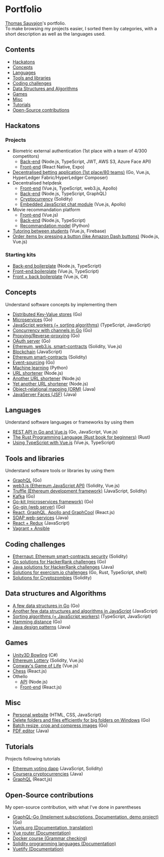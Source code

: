 # Portfolio

[Thomas Sauvajon](https://thomas.sauvajon.tech)'s portfolio.  
To make browsing my projects easier, I sorted them by categories, with a short description as well as the languages used.

## Contents

- [Hackatons](#hackatons)
- [Concepts](#concepts)
- [Languages](#languages)
- [Tools and libraries](#tools-and-libraries)
- [Coding challenges](#coding-challenges)
- [Data Structures and Algorithms](#data-structures-and-algorithms)
- [Games](#games)
- [Misc](#misc)
- [Tutorials](#tutorials)
- [Open-Source contributions](#open-source-contributions)

## Hackatons

### Projects

- Biometric external authentication (1st place with a team of 4/300 competitors)
  - [Back-end](https://github.com/securify-hackaton/securify-back) (Node.js, TypeScript, JWT, AWS S3, Azure Face API)
  - [Front-end](https://github.com/securify-hackaton/securify-front) (React Native, Expo)
- [Decentralised betting application (1st place/80 teams)](https://github.com/tsauvajon/alphabets) (Go, Vue.js, HyperLedger Fabric/HyperLedger Composer)
- Decentralised helpdesk
  - [Front-end](https://github.com/socialement-competents/socoperator) (Vue.js, TypeScript, web3.js, Apollo)
  - [Back-end](https://github.com/socialement-competents/socoback) (Node.js, TypeScript, GraphQL)
  - [Cryptocurrency](https://github.com/socialement-competents/sococoin) (Solidity)
  - [Embedded JavaScript chat module](https://github.com/socialement-competents/socomodule) (Vue.js, Apollo)
- Movie recommandation platform
  - [Front-end](https://github.com/the-little-pedestrians/tlp-front) (Vue.js)
  - [Back-end](https://github.com/the-little-pedestrians/tlp-back) (Node.js, TypeScript)
  - [Recommandation model](https://github.com/the-little-pedestrians/tlp-db) (Python)
- [Tutoring between students](https://github.com/tsauvajon/tutor-app) (Vue.js, Firebase)
- [Order items by pressing a button (like Amazon Dash buttons)](https://github.com/tsauvajon/domotique-securite) (Node.js, Vue.js)

### Starting kits
- [Back-end boilerplate](https://github.com/tsauvajon/backathon) (Node.js, TypeScript)
- [Front-end boilerplate](https://github.com/tsauvajon/hackafront)  (Vue.js, TypeScript)
- [Front + back boilerplate](https://github.com/tsauvajon/hackaton-boilerplate) (Vue.js, C#)

## Concepts
Understand software concepts by implementing them

- [Distributed Key-Value stores](https://github.com/tsauvajon/dkvs) (Go)
- [Microservices](https://github.com/tsauvajon/go-microservices-poc) (Go)
- [JavaScript workers (+ sorting algorithms)](https://github.com/tsauvajon/js-workers) (TypeScript, JavaScript)
- [Concurrency with channels in Go](https://github.com/tsauvajon/delete-content) (Go)
- [Proxying/Reverse-proxying](https://github.com/tsauvajon/proxy) (Go)
- [OAuth server](https://github.com/socialement-competents/goauth) (Go)
- [Ethereum, web3.js, smart-contracts](https://github.com/tsauvajon/lottery) (Solidity, Vue.js)
- [Blockchain](https://github.com/tsauvajon/js-blockchain) (JavaScript)
- [Ethereum smart-contracts](https://github.com/tsauvajon/smart-contracts) (Solidity)
- [Event-sourcing](https://github.com/tsauvajon/kafka-go-es) (Go)
- [Machine learning](https://github.com/tsauvajon/machine-learning) (Python)
- [URL shortener](https://github.com/tsauvajon/url-sh) (Node.js)
- [Another URL shortener](https://github.com/tsauvajon/node-url-shortener) (Node.js)
- [Yet another URL shortener](https://github.com/tsauvajon/url-shortener) (Node.js)
- [Object-relational mapping (ORM)](https://github.com/tsauvajon/epsi-tp-myorm) (Java)
- [JavaServer Faces (JSF)](https://github.com/tsauvajon/tp-jsf) (Java)

## Languages
Understand software languages or frameworks by using them

- [REST API in Go and Vue.js](https://github.com/tsauvajon/restapi-go-vue) (Go, JavaScript, Vue.js)
- [The Rust Programming Language (Rust book for beginners)](https://github.com/tsauvajon/hello_rust) (Rust)
- [Using TypeScript with Vue.js](https://github.com/tsauvajon/vue-typescript) (Vue.js, TypeScript)

## Tools and libraries
Understand software tools or libraries by using them

- [GraphQL](https://github.com/poudre-aux-yeux/rapiquette) (Go)
- [web3.js (Ethereum JavaScript API)](https://github.com/tsauvajon/lottery) (Solidity, Vue.js)
- [Truffle (Ethereum development framework)](https://github.com/tsauvajon/pet-shop) (JavaScript, Solidity)
- [Kafka](https://github.com/tsauvajon/kafka-go-es) (Go)
- [Go-kit (microservices framework)](https://github.com/tsauvajon/go-kit-demo) (Go)
- [Go-gin (web server)](https://github.com/tsauvajon/go-gin-app) (Go)
- [React, GraphQL, Apollo and GraphCool](https://github.com/tsauvajon/hn-react-apollo-graphcool) (React.js)
- [SOAP web-services](https://github.com/tsauvajon/i4-ws) (Java)
- [React + Redux](https://github.com/tsauvajon/tesla-battery-range) (JavaScript)
- [Vagrant + Ansible](https://github.com/socialement-competents/francloud-la-tortue)

## Coding challenges

- [Ethernaut: Ethereum smart-contracts security](https://github.com/tsauvajon/ethernaut) (Solidity)
- [Go solutions for HackerRank challenges](https://github.com/tsauvajon/hackerrank-solutions) (Go)
- [Java solutions for HackerRank challenges](https://github.com/tsauvajon/hr-java) (Java)
- [Solutions for exercism.io challenges](https://github.com/tsauvajon/exercism) (Go, Rust, TypeScript, shell)
- [Solutions for Cryptozombies](https://github.com/tsauvajon/cryptozombies) (Solidity)

## Data structures and Algorithms

- [A few data structures in Go](https://github.com/tsauvajon/datastructs-go) (Go)
- [Another few data structures and algorithms in JavaScript](https://github.com/tsauvajon/datastructs-js) (JavaScript)
- [Sorting algorithms (+ JavaScript workers)](https://github.com/tsauvajon/js-workers) (TypeScript, JavaScript)
- [Hamming distance](https://github.com/tsauvajon/distance-hamming) (Go)
- [Java design patterns](https://github.com/tsauvajon/JavaExercicesDesignPattern/tree/master/src/exercicesdesignpattern) (Java)

## Games

- [Unity3D Bowling](https://github.com/tsauvajon/quality-bowling) (C#)
- [Ethereum Lottery](https://github.com/tsauvajon/lottery) (Solidity, Vue.js)
- [Conway's Game of Life](https://github.com/tsauvajon/game-of-life) (Vue.js)
- [Chess](https://github.com/tsauvajon/epsi-echec-client) (React.js)
- Othello
  - [API](https://github.com/tsauvajon/othello-api) (Node.js)
  - [Front-end](https://github.com/tsauvajon/othello-websocket) (React.js)

## Misc

- [Personal website](https://github.com/tsauvajon/tsauvajon.github.io) (HTML, CSS, JavaScript)
- [Delete folders and files efficiently for big folders on Windows](https://github.com/tsauvajon/delete-content) (Go)
- [Batch resize, crop and compress images](https://github.com/tsauvajon/imgformatter) (Go)
- [PDF editor](https://github.com/tsauvajon/epsi-java-pdf) (Java)

## Tutorials
Projects following tutorials

- [Ethereum voting dapp](https://github.com/tsauvajon/voting) (JavaScript, Solidity)
- [Coursera cryptocurrencies](https://github.com/tsauvajon/coursera-crypto) (Java)
- [GraphQL](https://github.com/tsauvajon/graphql-tuto) (React,js)

## Open-Source contributions
My open-source contribution, with what I've done in parentheses

- [GraphQL-Go (Implement subscriptions, Documentation, demo project)](https://github.com/graph-gophers/graphql-go) (Go)
- [Vuejs.org (Documentation, translation)](https://github.com/vuejs-fr/vuejs.org)
- [Vue router (Documentation)](https://github.com/vuejs/vue-router)
- [Docker course (Grammar checking)](https://github.com/fteychene/docker-workshop)
- [Solidity programming languages (Documentation)](https://github.com/ethereum/solidity)
- [Vuetify (Documentation)](https://github.com/vuetifyjs/vuetify)
